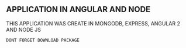 ## APPLICATION IN ANGULAR AND NODE


THIS APPLICATION WAS CREATE IN MONGODB, EXPRESS, ANGULAR 2 AND NODE JS


``````````
DONT FORGET DOWNLOAD PACKAGE
``````````